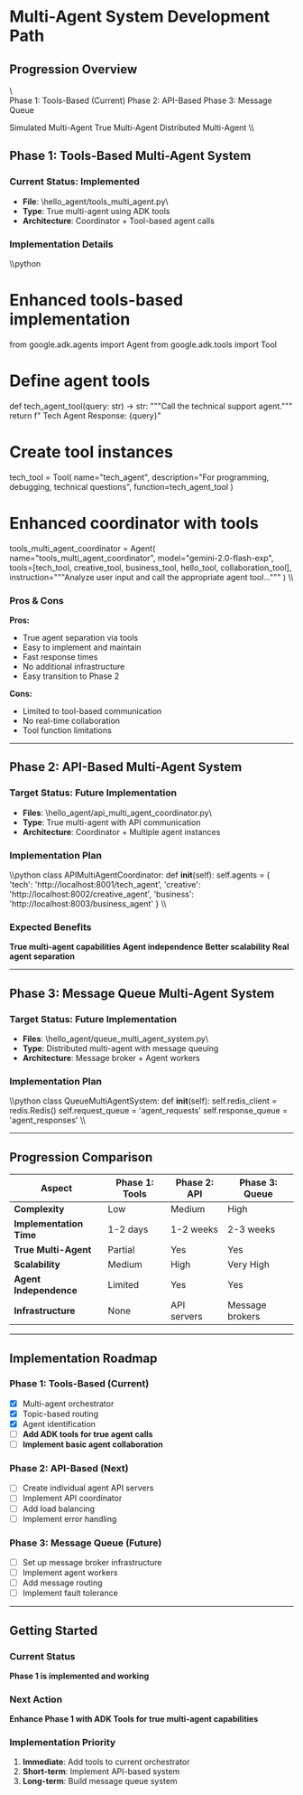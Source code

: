 # Multi-Agent System Development Path

##  **Progression Overview**

\\\
Phase 1: Tools-Based (Current)  Phase 2: API-Based  Phase 3: Message Queue
                                                        
Simulated Multi-Agent         True Multi-Agent        Distributed Multi-Agent
\\\

##  **Phase 1: Tools-Based Multi-Agent System**

### **Current Status:  Implemented**
- **File**: \hello_agent/tools_multi_agent.py\
- **Type**: True multi-agent using ADK tools
- **Architecture**: Coordinator + Tool-based agent calls

### **Implementation Details**
\\\python
# Enhanced tools-based implementation
from google.adk.agents import Agent
from google.adk.tools import Tool

# Define agent tools
def tech_agent_tool(query: str) -> str:
    """Call the technical support agent."""
    return f" Tech Agent Response: {query}"

# Create tool instances
tech_tool = Tool(
    name="tech_agent",
    description="For programming, debugging, technical questions",
    function=tech_agent_tool
)

# Enhanced coordinator with tools
tools_multi_agent_coordinator = Agent(
    name="tools_multi_agent_coordinator",
    model="gemini-2.0-flash-exp",
    tools=[tech_tool, creative_tool, business_tool, hello_tool, collaboration_tool],
    instruction="""Analyze user input and call the appropriate agent tool..."""
)
\\\

### **Pros & Cons**
 **Pros:**
- True agent separation via tools
- Easy to implement and maintain
- Fast response times
- No additional infrastructure
- Easy transition to Phase 2

 **Cons:**
- Limited to tool-based communication
- No real-time collaboration
- Tool function limitations

---

##  **Phase 2: API-Based Multi-Agent System**

### **Target Status:  Future Implementation**
- **Files**: \hello_agent/api_multi_agent_coordinator.py\
- **Type**: True multi-agent with API communication
- **Architecture**: Coordinator + Multiple agent instances

### **Implementation Plan**
\\\python
class APIMultiAgentCoordinator:
    def __init__(self):
        self.agents = {
            'tech': 'http://localhost:8001/tech_agent',
            'creative': 'http://localhost:8002/creative_agent',
            'business': 'http://localhost:8003/business_agent'
        }
\\\

### **Expected Benefits**
 **True multi-agent capabilities**
 **Agent independence**
 **Better scalability**
 **Real agent separation**

---

##  **Phase 3: Message Queue Multi-Agent System**

### **Target Status:  Future Implementation**
- **Files**: \hello_agent/queue_multi_agent_system.py\
- **Type**: Distributed multi-agent with message queuing
- **Architecture**: Message broker + Agent workers

### **Implementation Plan**
\\\python
class QueueMultiAgentSystem:
    def __init__(self):
        self.redis_client = redis.Redis()
        self.request_queue = 'agent_requests'
        self.response_queue = 'agent_responses'
\\\

---

##  **Progression Comparison**

| **Aspect** | **Phase 1: Tools** | **Phase 2: API** | **Phase 3: Queue** |
|------------|-------------------|------------------|-------------------|
| **Complexity** |  Low |  Medium |  High |
| **Implementation Time** | 1-2 days | 1-2 weeks | 2-3 weeks |
| **True Multi-Agent** |  Partial |  Yes |  Yes |
| **Scalability** |  Medium |  High |  Very High |
| **Agent Independence** |  Limited |  Yes |  Yes |
| **Infrastructure** | None | API servers | Message brokers |

---

##  **Implementation Roadmap**

### **Phase 1: Tools-Based (Current)**
- [x] Multi-agent orchestrator
- [x] Topic-based routing
- [x] Agent identification
- [ ] **Add ADK tools for true agent calls**
- [ ] **Implement basic agent collaboration**

### **Phase 2: API-Based (Next)**
- [ ] Create individual agent API servers
- [ ] Implement API coordinator
- [ ] Add load balancing
- [ ] Implement error handling

### **Phase 3: Message Queue (Future)**
- [ ] Set up message broker infrastructure
- [ ] Implement agent workers
- [ ] Add message routing
- [ ] Implement fault tolerance

---

##  **Getting Started**

### **Current Status**
 **Phase 1 is implemented and working**

### **Next Action**
 **Enhance Phase 1 with ADK Tools for true multi-agent capabilities**

### **Implementation Priority**
1. **Immediate**: Add tools to current orchestrator
2. **Short-term**: Implement API-based system
3. **Long-term**: Build message queue system
